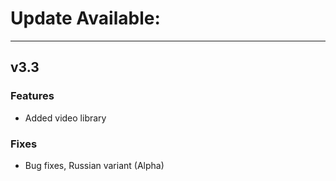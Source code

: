 # Update Available:
---

## v3.3
### Features
- Added video library
### Fixes
- Bug fixes, Russian variant (Alpha)
